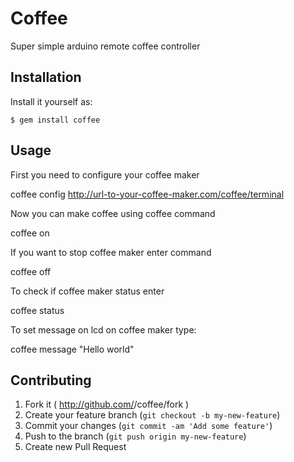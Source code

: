 # Coffee

Super simple arduino remote coffee controller

## Installation

Install it yourself as:

    $ gem install coffee

## Usage

First you need to configure your coffee maker

coffee config http://url-to-your-coffee-maker.com/coffee/terminal

Now you can make coffee using coffee command

coffee on

If you want to stop coffee maker enter command

coffee off

To check if coffee maker status enter

coffee status

To set message on lcd on coffee maker type:

coffee message "Hello world"

## Contributing

1. Fork it ( http://github.com/<my-github-username>/coffee/fork )
2. Create your feature branch (`git checkout -b my-new-feature`)
3. Commit your changes (`git commit -am 'Add some feature'`)
4. Push to the branch (`git push origin my-new-feature`)
5. Create new Pull Request
